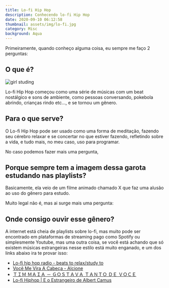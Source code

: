 ```yaml
---
title: Lo-fi Hip Hop
description: Conhecendo lo-fi Hip Hop
date: 2020-09-10 06:12:58
thumbnail: assets/img/lo-fi.jpg
category: Misc
background: Aqua
---
```

Primeiramente, quando conheço alguma coisa, eu sempre me faço 2 perguntas:

## O que é?

![girl studing](assets/img/lo-fi.jpg "girl studing")

Lo-fi Hip Hop começou como uma série de músicas com um beat nostálgico e sons de ambiente, como pessoas conversando, pokebola abrindo, crianças rindo etc..., e se tornou um gênero.

## Para o que serve?

O Lo-fi Hip Hop pode ser usado como uma forma de meditação, fazendo seu cérebro relaxar e se concertar no que estiver fazendo, refletindo sobre a vida, e tudo mais, no meu caso, uso para programar.

No caso podemos fazer mais uma pergunta,

## Porque sempre tem a imagem dessa garota estudando nas playlists?

Basicamente, ela veio de um filme animado chamado X que faz uma alusão ao uso do gênero para estudo.

Muito legal não é, mas ai surge mais uma pergunta:

## Onde consigo ouvir esse gênero?

A internet está cheia de playlists sobre lo-fi, mas muito pode ser encontrado em plataformas de streaming pago como Spotify ou simplesmente Youtube, mas uma outra coisa, se você está achando que só existem músicas estrangeiras nesse estilo está muito enganado, e um dos links abaixo ira te provar isso:

* [Lo-fi hip hop radio - beats to relax/study to](https://www.youtube.com/watch?v=5qap5aO4i9A)
* [Você Me Vira A Cabeça - Alcione](<* https://www.youtube.com/watch?v=pYPzqHwU5n4>)
* [ＴＩＭ ＭＡＩＡ － ＧＯＳＴＡＶＡ ＴＡＮＴＯ ＤＥ ＶＯＣＥ](https://www.youtube.com/watch?v=qqfMAf3IFE0)
* [Lo-fi Hiphop | E o Estrangeiro de Albert Camus](https://www.youtube.com/watch?v=M3Zv48B0hLs)